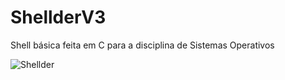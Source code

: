 # ShellderV3
 Shell básica feita em C para a disciplina de Sistemas Operativos

<img src="https://assets.pokemon.com/assets/cms2/img/pokedex/full/090.png" alt="Shellder">
